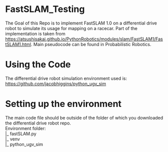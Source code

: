 # FastSLAM_Testing
The Goal of this Repo is to implement FastSLAM 1.0 on a differential drive robot to simulate its usage for mapping on a racecar.
Part of the implementation is taken from https://atsushisakai.github.io/PythonRobotics/modules/slam/FastSLAM1/FastSLAM1.html.
Main pseudocode can be found in Probabilistic Robotics.

# Using the Code
The differential drive robot simulation environment used is: https://github.com/jacobhiggins/python_ugv_sim

# Setting up the environment
The main code file should be outside of the folder of which you downloaded the differential drive robot repo. <br />
Environment folder: <br />
|_ fastSLAM.py <br />
|_ venv <br />
|_ python_ugv_sim <br />
